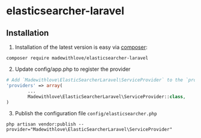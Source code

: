 # elasticsearcher-laravel

## Installation

1. Installation of the latest version is easy via [composer](https://getcomposer.org/):

```
composer require madewithlove/elasticsearcher-laravel
```

2. Update config/app.php to register the provider

```php
# Add `Madewithlove\ElasticSearcherLaravel\ServiceProvider` to the `providers` array
'providers' => array(
		...
		Madewithlove\ElasticSearcherLaravel\ServiceProvider::class,
)
```

3. Publish the configuration file `config/elasticsearcher.php`

```
php artisan vendor:publish --provider="Madewithlove\ElasticSearcherLaravel\ServiceProvider"
```
